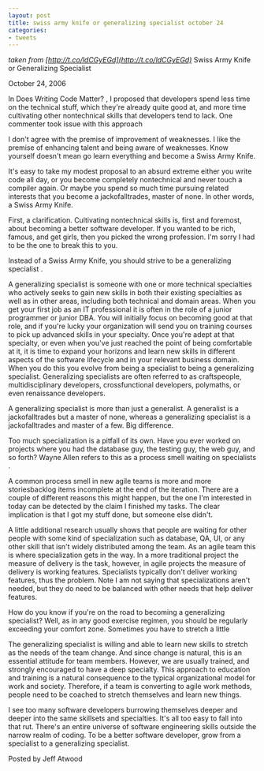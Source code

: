 ```yaml
---
layout: post
title: swiss army knife or generalizing specialist october 24
categories:
- tweets
---
```

*taken from [http://t.co/ldCGyEGd](http://t.co/ldCGyEGd)*
Swiss Army Knife or Generalizing Specialist

October 24, 2006

In Does Writing Code Matter? , I proposed that developers spend less time on the technical stuff, which they're already quite good at, and more time cultivating other nontechnical skills that developers tend to lack. One commenter took issue with this approach

I don't agree with the premise of improvement of weaknesses. I like the premise of enhancing talent and being aware of weaknesses. Know yourself doesn't mean go learn everything and become a Swiss Army Knife.

It's easy to take my modest proposal to an absurd extreme either you write code all day, or you become completely nontechnical and never touch a compiler again. Or maybe you spend so much time pursuing related interests that you become a jackofalltrades, master of none. In other words, a Swiss Army Knife.

First, a clarification. Cultivating nontechnical skills is, first and foremost, about becoming a better software developer. If you wanted to be rich, famous, and get girls, then you picked the wrong profession. I'm sorry I had to be the one to break this to you.

Instead of a Swiss Army Knife, you should strive to be a generalizing specialist .

A generalizing specialist is someone with one or more technical specialties who actively seeks to gain new skills in both their existing specialties as well as in other areas, including both technical and domain areas. When you get your first job as an IT professional it is often in the role of a junior programmer or junior DBA.  You will initially focus on becoming good at that role, and if you're lucky your organization will send you on training courses to pick up advanced skills in your specialty.  Once you're adept at that specialty, or even when you've just reached the point of being comfortable at it, it is time to expand your horizons and learn new skills in different aspects of the software lifecycle and in your relevant business domain.  When you do this you evolve from being a specialist to being a generalizing specialist.  Generalizing specialists are often referred to as craftspeople, multidisciplinary developers, crossfunctional developers, polymaths, or even renaissance developers.

A generalizing specialist is more than just a generalist.  A generalist is a jackofalltrades but a master of none, whereas a generalizing specialist is a jackofalltrades and master of a few.  Big difference.

Too much specialization is a pitfall of its own. Have you ever worked on projects where you had the database guy, the testing guy, the web guy, and so forth? Wayne Allen refers to this as a process smell waiting on specialists .

A common process smell in new agile teams is more and more storiesbacklog items incomplete at the end of the iteration. There are a couple of different reasons this might happen, but the one I'm interested in today can be detected by the claim I finished my tasks. The clear implication is that I got my stuff done, but someone else didn't.

A little additional research usually shows that people are waiting for other people with some kind of specialization such as database, QA, UI, or any other skill that isn't widely distributed among the team. As an agile team this is where specialization gets in the way. In a more traditional project the measure of delivery is the task, however, in agile projects the measure of delivery is working features. Specialists typically don't deliver working features, thus the problem. Note I am not saying that specializations aren't needed, but they do need to be balanced with other needs that help deliver features.

How do you know if you're on the road to becoming a generalizing specialist? Well, as in any good exercise regimen, you should be regularly exceeding your comfort zone. Sometimes you have to stretch a little 

The generalizing specialist is willing and able to learn new skills  to stretch as the needs of the team change. And since change is natural, this is an essential attitude for team members. However, we are usually trained, and strongly encouraged to have a deep specialty. This approach to education and training is a natural consequence to the typical organizational model for work and society. Therefore, if a team is converting to agile work methods, people need to be coached to stretch themselves and learn new things.

I see too many software developers burrowing themselves deeper and deeper into the same skillsets and specialties. It's all too easy to fall into that rut. There's an entire universe of software engineering skills outside the narrow realm of coding. To be a better software developer, grow from a specialist to a generalizing specialist.

Posted by Jeff Atwood

